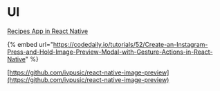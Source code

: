 # UI

[Recipes App in React Native](https://reactnativeexample.com/recipes-app-in-react-native/)

{% embed url="https://codedaily.io/tutorials/52/Create-an-Instagram-Press-and-Hold-Image-Preview-Modal-with-Gesture-Actions-in-React-Native" %}

[https://github.com/ivpusic/react-native-image-preview](https://github.com/ivpusic/react-native-image-preview)

